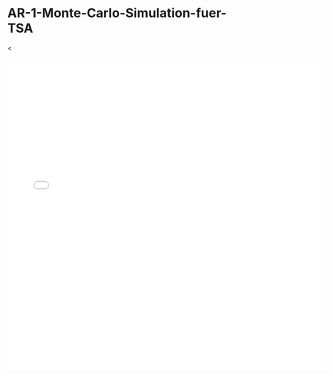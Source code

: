 # AR-1-Monte-Carlo-Simulation-fuer-TSA

<
<iframe src="The Properties of AR(1) Models - A Simulation Study.pdf" style="width:718px; height:700px;" frameborder="0"></iframe>

